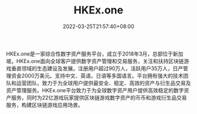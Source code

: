 ﻿---
weight: 
title: "HKEx.one"
description: "HKEx.one是一家综合性数字资产…"
date: 2022-03-25T21:57:40+08:00
lastmod: 2022-03-25T16:45:40+08:00
draft: false
authors: ["Metabd"]
featuredImage: "hkex-one.webp"
link: ""
tags: ["交易所","HKEx.one"]
categories: ["navigation"]
navigation: ["交易所"]
lightgallery: true
toc: true
pinned: false
recommend: false
recommend1: false
---
HKEx.one是一家综合性数字资产服务平台，成立于2018年3月，总部位于新加坡。HKEx.one面向全球客户提供数字资产管理和交易服务，关注和扶持区块链游戏垂直领域的生态建设及发展。注册用户超过90万人，活跃用户35万人，日产管理资金2000万美元。支持中文、英语，日语等多国语言。平台拥有强大的技术团队和运营团队，致力于为全球用户提供最安全、稳定、高效的资产与衍生品交易及资产管理服务。HKEx.one平台致力于为全球数字资产用户提供高效稳定的数字资产服务，同时为22亿游戏玩家提供区块链游戏数字资产的币币和游戏衍生品交易服务，构建区块链游戏应用场景。
